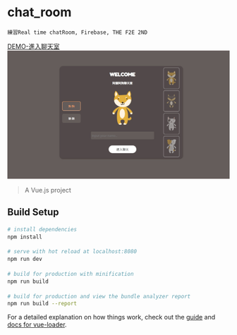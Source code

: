 # chat_room
```
練習Real time chatRoom, Firebase, THE F2E 2ND
```
[DEMO-進入聊天室](https://mitenachian.github.io/chat_room/dist/#/)
![image](https://github.com/mitenachian/chat_room/blob/master/real-time-chat.jpg?raw=true)
> A Vue.js project

## Build Setup

``` bash
# install dependencies
npm install

# serve with hot reload at localhost:8080
npm run dev

# build for production with minification
npm run build

# build for production and view the bundle analyzer report
npm run build --report
```

For a detailed explanation on how things work, check out the [guide](http://vuejs-templates.github.io/webpack/) and [docs for vue-loader](http://vuejs.github.io/vue-loader).
